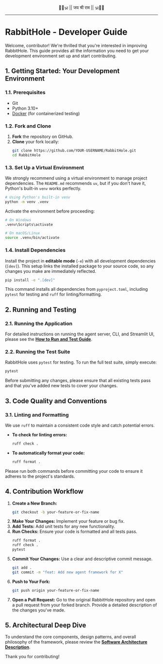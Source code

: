 <div align="center">
  🚩🧡🕉️ || जय श्री राम || 🕉️🧡🚩
</div>

---

# RabbitHole - Developer Guide

Welcome, contributor! We're thrilled that you're interested in improving RabbitHole. This guide provides all the information you need to get your development environment set up and start contributing.

## 1. Getting Started: Your Development Environment

### 1.1. Prerequisites
- Git
- Python 3.10+
- [Docker](https://www.docker.com/get-started) (for containerized testing)

### 1.2. Fork and Clone
1.  **Fork** the repository on GitHub.
2.  **Clone** your fork locally:
    ```bash
    git clone https://github.com/YOUR-USERNAME/RabbitHole.git
    cd RabbitHole
    ```

### 1.3. Set Up a Virtual Environment
We strongly recommend using a virtual environment to manage project dependencies. The `README.md` recommends `uv`, but if you don't have it, Python's built-in `venv` works perfectly.

```bash
# Using Python's built-in venv
python -m venv .venv
```

Activate the environment before proceeding:
```bash
# On Windows
.venv\Scripts\activate

# On macOS/Linux
source .venv/bin/activate
```

### 1.4. Install Dependencies
Install the project in **editable mode** (`-e`) with all development dependencies (`[dev]`). This setup links the installed package to your source code, so any changes you make are immediately reflected.

```bash
pip install -e ".[dev]"
```
This command installs all dependencies from `pyproject.toml`, including `pytest` for testing and `ruff` for linting/formatting.

## 2. Running and Testing

### 2.1. Running the Application
For detailed instructions on running the agent server, CLI, and Streamlit UI, please see the **[How to Run and Test Guide](./docs/howto.md)**.

### 2.2. Running the Test Suite
RabbitHole uses `pytest` for testing. To run the full test suite, simply execute:
```bash
pytest
```
Before submitting any changes, please ensure that all existing tests pass and that you've added new tests to cover your changes.

## 3. Code Quality and Conventions

### 3.1. Linting and Formatting
We use `ruff` to maintain a consistent code style and catch potential errors.

- **To check for linting errors:**
  ```bash
  ruff check .
  ```
- **To automatically format your code:**
  ```bash
  ruff format .
  ```

Please run both commands before committing your code to ensure it adheres to the project's standards.

## 4. Contribution Workflow
1.  **Create a New Branch:**
    ```bash
    git checkout -b your-feature-or-fix-name
    ```
2.  **Make Your Changes:** Implement your feature or bug fix.
3.  **Add Tests:** Add unit tests for any new functionality.
4.  **Run Checks:** Ensure your code is formatted and all tests pass.
    ```bash
    ruff format .
    ruff check .
    pytest
    ```
5.  **Commit Your Changes:** Use a clear and descriptive commit message.
    ```bash
    git add .
    git commit -m "feat: Add new agent framework for X"
    ```
6.  **Push to Your Fork:**
    ```bash
    git push origin your-feature-or-fix-name
    ```
7.  **Open a Pull Request:** Go to the original RabbitHole repository and open a pull request from your forked branch. Provide a detailed description of the changes you've made.

## 5. Architectural Deep Dive
To understand the core components, design patterns, and overall philosophy of the framework, please review the **[Software Architecture Description](./docs/architecture.md)**.

Thank you for contributing! 